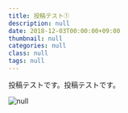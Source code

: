 ```yaml
---
title: 投稿テスト①
description: null
date: 2018-12-03T00:00:00+09:00
thumbnail: null
categories: null
class: null
tags: null
---
```

投稿テストです。投稿テストです。

![null](/images/uploads/mission_logo.png)


